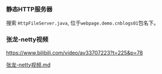 
### 静态HTTP服务器

搜索 `HttpFileServer.java`, 位于`webpage.demo.cnblogs01`包名下。

### 张龙-netty视频

<https://www.bilibili.com/video/av33707223?t=225&p=78>

[张龙-netty视频.md](./张龙-netty视频.md)









